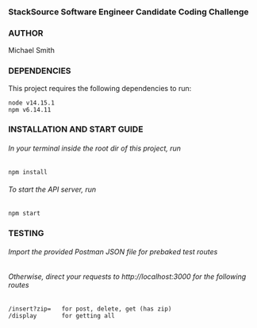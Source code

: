 ### StackSource Software Engineer Candidate Coding Challenge

### AUTHOR
Michael Smith

### DEPENDENCIES
This project requires the following dependencies to run:
```
node v14.15.1
npm v6.14.11
```

### INSTALLATION AND START GUIDE
###### In your terminal inside the root dir of this project, run
```npm install```
###### To start the API server, run
```npm start```
###

### TESTING
###### Import the provided Postman JSON file for prebaked test routes
###### Otherwise, direct your requests to http://localhost:3000 for the following routes
```
/insert?zip=   for post, delete, get (has zip)
/display       for getting all
```